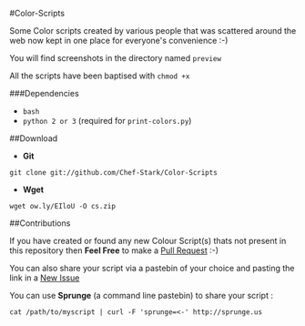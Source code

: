 #Color-Scripts

Some Color scripts created by various people that was scattered around the web now kept in one place for everyone's convenience :-)

You will find screenshots in the directory named `preview`

All the scripts have been baptised with `chmod +x`


###Dependencies

- `bash`
- `python 2 or 3` (required for `print-colors.py`)

##Download

- **Git**

`git clone git://github.com/Chef-Stark/Color-Scripts`

- **Wget** 

`wget ow.ly/EIloU -O cs.zip`


##Contributions

If you have created or found any new Colour Script(s) thats not present in this repository then **Feel Free** to make a [Pull Request](https://github.com/Chef-Stark/Color-Scripts/pulls) :-)

You can also share your script via a pastebin of your choice and pasting the link in a [New Issue](https://github.com/Chef-Stark/Color-Scripts/issues)


You can use **Sprunge** (a command line pastebin) to share your script :

`cat /path/to/myscript | curl -F 'sprunge=<-' http://sprunge.us`
